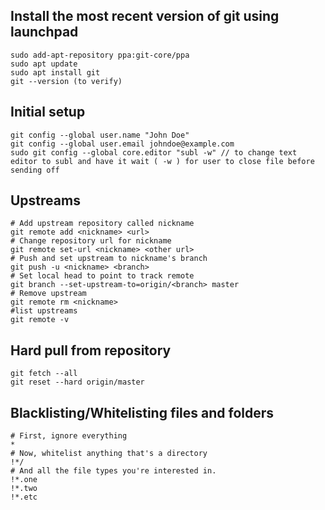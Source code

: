 ## Install the most recent version of git using launchpad

	sudo add-apt-repository ppa:git-core/ppa
	sudo apt update
	sudo apt install git
	git --version (to verify)

## Initial setup

	git config --global user.name "John Doe"
	git config --global user.email johndoe@example.com
	sudo git config --global core.editor "subl -w" // to change text editor to subl and have it wait ( -w ) for user to close file before sending off

## Upstreams
```
# Add upstream repository called nickname 
git remote add <nickname> <url>
# Change repository url for nickname
git remote set-url <nickname> <other url>
# Push and set upstream to nickname's branch
git push -u <nickname> <branch>
# Set local head to point to track remote
git branch --set-upstream-to=origin/<branch> master
# Remove upstream
git remote rm <nickname>
#list upstreams
git remote -v
```

## Hard pull from repository
	git fetch --all
	git reset --hard origin/master

## Blacklisting/Whitelisting files and folders
```
# First, ignore everything
*
# Now, whitelist anything that's a directory
!*/
# And all the file types you're interested in.
!*.one
!*.two
!*.etc
```
